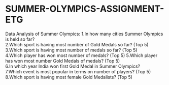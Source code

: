 # SUMMER-OLYMPICS-ASSIGNMENT-ETG
Data Analysis of Summer Olympics: 
1.In how many cities Summer Olympics is held so far?  
2.Which sport is having most number of Gold Medals so far? (Top 5) 
3.Which sport is having most number of medals so far? (Top 5)  
4.Which player has won most number of medals? (Top 5) 
5.Which player has won most number Gold Medals of medals? (Top 5)  
6.In which year India won first Gold Medal in Summer Olympics?  
7.Which event is most popular in terms on number of players? (Top 5)  
8.Which sport is having most female Gold Medalists? (Top 5)
